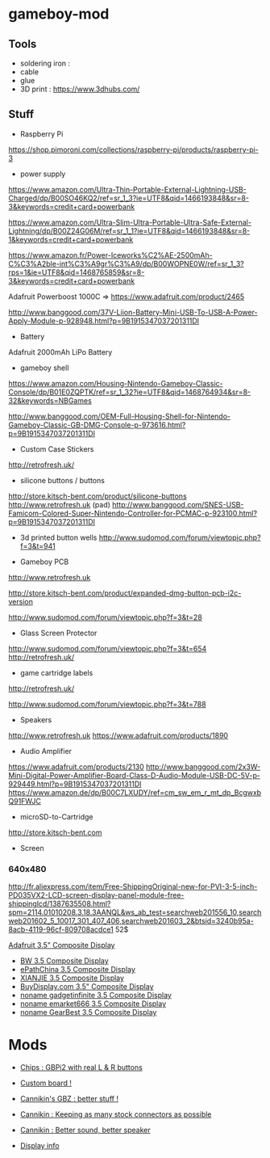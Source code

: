 # gameboy-mod


## Tools

- soldering iron : 
- cable
- glue
- 3D print : https://www.3dhubs.com/



## Stuff

- Raspberry Pi 

https://shop.pimoroni.com/collections/raspberry-pi/products/raspberry-pi-3


- power supply

https://www.amazon.com/Ultra-Thin-Portable-External-Lightning-USB-Charged/dp/B00SO46KQ2/ref=sr_1_3?ie=UTF8&qid=1466193848&sr=8-3&keywords=credit+card+powerbank

https://www.amazon.com/Ultra-Slim-Ultra-Portable-Ultra-Safe-External-Lightning/dp/B00Z24G06M/ref=sr_1_1?ie=UTF8&qid=1466193848&sr=8-1&keywords=credit+card+powerbank

https://www.amazon.fr/Power-Iceworks%C2%AE-2500mAh-C%C3%A2ble-int%C3%A9gr%C3%A9/dp/B00WOPNE0W/ref=sr_1_3?rps=1&ie=UTF8&qid=1468765859&sr=8-3&keywords=credit+card+powerbank


Adafruit Powerboost 1000C => https://www.adafruit.com/product/2465

http://www.banggood.com/37V-Liion-Battery-Mini-USB-To-USB-A-Power-Apply-Module-p-928948.html?p=9B1915347037201311DI

- Battery

Adafruit 2000mAh LiPo Battery


- gameboy shell

https://www.amazon.com/Housing-Nintendo-Gameboy-Classic-Console/dp/B01E0ZQPTK/ref=sr_1_32?ie=UTF8&qid=1468764934&sr=8-32&keywords=NBGames

http://www.banggood.com/OEM-Full-Housing-Shell-for-Nintendo-Gameboy-Classic-GB-DMG-Console-p-973616.html?p=9B1915347037201311DI

- Custom Case Stickers

http://retrofresh.uk/

- silicone buttons / buttons

http://store.kitsch-bent.com/product/silicone-buttons
http://www.retrofresh.uk
(pad) http://www.banggood.com/SNES-USB-Famicom-Colored-Super-Nintendo-Controller-for-PCMAC-p-923100.html?p=9B1915347037201311DI

- 3d printed button wells
http://www.sudomod.com/forum/viewtopic.php?f=3&t=941

- Gameboy PCB

 http://www.retrofresh.uk
 
 http://store.kitsch-bent.com/product/expanded-dmg-button-pcb-i2c-version
 
 http://www.sudomod.com/forum/viewtopic.php?f=3&t=28
 

- Glass Screen Protector

http://www.sudomod.com/forum/viewtopic.php?f=3&t=654
http://retrofresh.uk/

- game cartridge labels

http://retrofresh.uk/

http://www.sudomod.com/forum/viewtopic.php?f=3&t=788

- Speakers

 http://www.retrofresh.uk
 https://www.adafruit.com/products/1890
 
 - Audio Amplifier
 
https://www.adafruit.com/products/2130
http://www.banggood.com/2x3W-Mini-Digital-Power-Amplifier-Board-Class-D-Audio-Module-USB-DC-5V-p-929449.html?p=9B1915347037201311DI
https://www.amazon.de/dp/B00C7LXUDY/ref=cm_sw_em_r_mt_dp_BcgwxbQ91FWJC

- microSD-to-Cartridge

http://store.kitsch-bent.com

- Screen


### 640x480

http://fr.aliexpress.com/item/Free-ShippingOriginal-new-for-PVI-3-5-inch-PD035VX2-LCD-screen-display-panel-module-free-shippinglcd/1387635508.html?spm=2114.01010208.3.18.3AANQL&ws_ab_test=searchweb201556_10,searchweb201602_5_10017_301_407_406,searchweb201603_2&btsid=3240b95a-8acb-4119-96cf-809708acdce1  52$

<a href="/wiki/index.php?title=Adafruit_3.5%22_Composite_Display" title="Adafruit 3.5&quot; Composite Display">Adafruit 3.5" Composite Display</a>


<ul>
<li><a href="/wiki/index.php?title=BW_3.5_Composite_Display" title="BW 3.5 Composite Display">BW 3.5 Composite Display</a></li>
<li><a href="/wiki/index.php?title=EPathChina_3.5_Composite_Display" title="EPathChina 3.5 Composite Display">ePathChina 3.5 Composite Display</a></li>
<li><a href="/wiki/index.php?title=XIANJIE_3.5_Composite_Display" title="XIANJIE 3.5 Composite Display">XIANJIE 3.5 Composite Display</a></li>
<li><a href="/wiki/index.php?title=BuyDisplay.com_3.5%22_Composite_Display" title="BuyDisplay.com 3.5&quot; Composite Display">BuyDisplay.com 3.5" Composite Display</a></li>
<li><a href="/wiki/index.php?title=Noname_gadgetinfinite_3.5_Composite_Display" title="Noname gadgetinfinite 3.5 Composite Display">noname gadgetinfinite 3.5 Composite Display</a></li>
<li><a href="/wiki/index.php?title=Noname_emarket666_3.5_Composite_Display" title="Noname emarket666 3.5 Composite Display">noname emarket666 3.5 Composite Display</a></li>
<li><a href="/wiki/index.php?title=Noname_GearBest_3.5_Composite_Display" title="Noname GearBest 3.5 Composite Display">noname GearBest 3.5 Composite Display</a></li>
</ul>


# Mods

- [Chips : GBPi2 with real L & R buttons](http://www.sudomod.com/forum/viewtopic.php?f=9&t=55)

- [Custom board !](http://i.imgur.com/TB2kvvv.jpg)

- [Cannikin's GBZ : better stuff !](http://www.sudomod.com/forum/viewtopic.php?f=9&t=368&start=20)
- [Cannikin : Keeping as many stock connectors as possible](http://www.sudomod.com/forum/viewtopic.php?f=8&t=244&sid=b60b7822f1c3c7c0cdb719f5e5d6242b)
- [Cannikin : Better sound, better speaker](http://www.sudomod.com/forum/viewtopic.php?f=8&t=242)
- [Display info](http://www.sudomod.com/forum/viewtopic.php?f=8&t=15&start=40#p2347)

